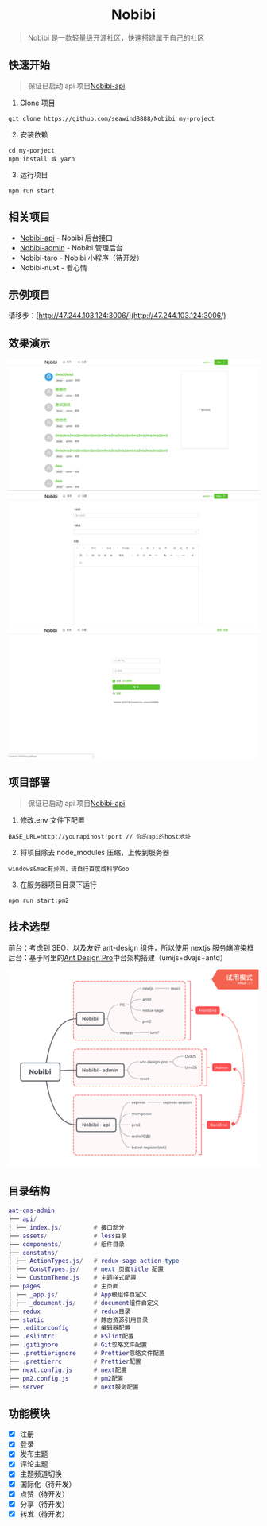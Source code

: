 <h1 align="center">Nobibi</h1>

> Nobibi 是一款轻量级开源社区，快速搭建属于自己的社区

## 快速开始

> 保证已启动 api 项目[Nobibi-api](https://github.com/seawind8888/Nobibi-api)

1. Clone 项目

```
git clone https://github.com/seawind8888/Nobibi my-project
```

2. 安装依赖

```
cd my-porject
npm install 或 yarn
```

3. 运行项目

```
npm run start
```

## 相关项目

- [Nobibi-api](https://github.com/seawind8888/Nobibi-api) - Nobibi 后台接口
- [Nobibi-admin](https://github.com/seawind8888/Nobibi-admin) - Nobibi 管理后台
- Nobibi-taro - Nobibi 小程序（待开发）
- Nobibi-nuxt - 看心情

## 示例项目

请移步：[http://47.244.103.124:3006/](http://47.244.103.124:3006/)

## 效果演示

![image](/screenshot/screenshot1.png)
![image](/screenshot/screenshot2.png)
![image](/screenshot/screenshot3.png)

## 项目部署

> 保证已启动 api 项目[Nobibi-api](https://github.com/seawind8888/Nobibi-api)

1. 修改.env 文件下配置

```
BASE_URL=http://yourapihost:port // 你的api的host地址

```

2. 将项目除去 node_modules 压缩，上传到服务器

```
windows&mac有异同，请自行百度或科学Goo

```

3. 在服务器项目目录下运行

```
npm run start:pm2

```

## 技术选型

前台：考虑到 SEO，以及友好 ant-design 组件，所以使用 nextjs 服务端渲染框
后台：基于阿里的[Ant Design Pro](https://pro.ant.design/)中台架构搭建（umijs+dvajs+antd）

![image](/screenshot/Nobibi-structure.png)

## 目录结构

```lua
ant-cms-admin
├── api/
│ ├── index.js/         # 接口部分
├── assets/             # less目录
├── components/         # 组件目录
├── constatns/
│ ├── ActionTypes.js/   # redux-sage action-type
│ ├── ConstTypes.js/    # next 页面title 配置
│ └── CustomTheme.js    # 主题样式配置
├── pages               # 主页面
│ ├── _app.js/          # App根组件自定义
│ ├── _document.js/     # document组件自定义
├── redux               # redux目录
├── static              # 静态资源引用目录
├── .editorconfig       # 编辑器配置
├── .eslintrc           # ESlint配置
├── .gitignore          # Git忽略文件配置
├── .prettierignore     # Prettier忽略文件配置
├── .prettierrc         # Prettier配置
├── next.config.js      # next配置
├── pm2.config.js       # pm2配置
├── server              # next服务配置
```

## 功能模块

- [x] 注册
- [x] 登录
- [x] 发布主题
- [x] 评论主题
- [x] 主题频道切换
- [x] 国际化（待开发）
- [x] 点赞（待开发）
- [x] 分享（待开发）
- [x] 转发（待开发）
